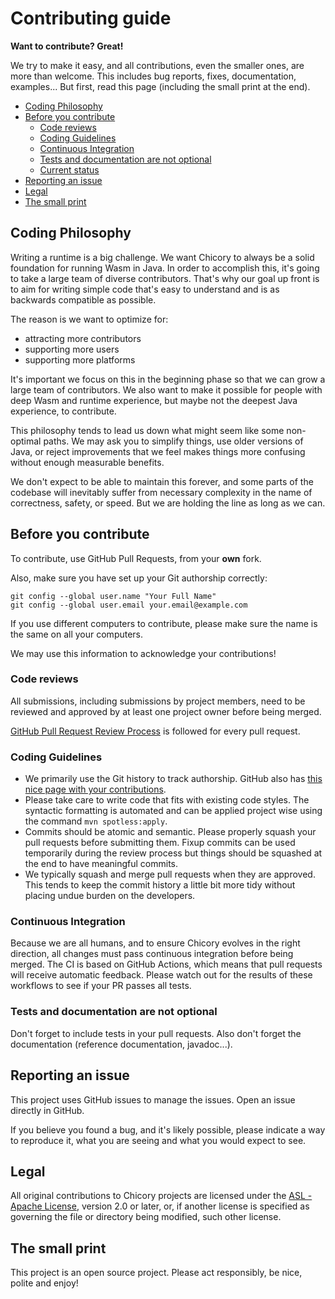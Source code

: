 # Contributing guide

**Want to contribute? Great!**

We try to make it easy, and all contributions, even the smaller ones, are more than welcome.
This includes bug reports, fixes, documentation, examples...
But first, read this page (including the small print at the end).

* [Coding Philosophy](#coding-philosophy)
* [Before you contribute](#before-you-contribute)
  + [Code reviews](#code-reviews)
  + [Coding Guidelines](#coding-guidelines)
  + [Continuous Integration](#continuous-integration)
  + [Tests and documentation are not optional](#tests-and-documentation-are-not-optional)
  + [Current status](#current-status)
* [Reporting an issue](#reporting-an-issue)
* [Legal](#legal)
* [The small print](#the-small-print)

## Coding Philosophy

Writing a runtime is a big challenge. We want Chicory to always be a solid foundation
for running Wasm in Java. In order to accomplish this, it's going to take a large team
of diverse contributors. That's why our goal up front is to aim for writing
simple code that's easy to understand and is as backwards compatible as possible.

The reason is we want to optimize for:

 * attracting more contributors
 * supporting more users
 * supporting more platforms

It's important we focus on this in the beginning phase so that we can grow a large team
of contributors. We also want to make it possible for people with deep Wasm and runtime experience,
but maybe not the deepest Java experience, to contribute.

This philosophy tends to lead us down what might seem like some non-optimal paths. We may ask you
to simplify things, use older versions of Java, or reject improvements that we feel
makes things more confusing without enough measurable benefits.

We don't expect to be able to maintain this forever, and some parts of the codebase will
inevitably suffer from necessary complexity in the name of correctness, safety, or speed.
But we are holding the line as long as we can.

## Before you contribute

To contribute, use GitHub Pull Requests, from your **own** fork.

Also, make sure you have set up your Git authorship correctly:

```
git config --global user.name "Your Full Name"
git config --global user.email your.email@example.com
```

If you use different computers to contribute, please make sure the name is the same on all your computers.

We may use this information to acknowledge your contributions!

### Code reviews

All submissions, including submissions by project members, need to be reviewed and approved by at least one project owner before being merged.

[GitHub Pull Request Review Process](https://docs.github.com/en/pull-requests/collaborating-with-pull-requests/reviewing-changes-in-pull-requests/about-pull-request-reviews) is followed for every pull request.

### Coding Guidelines

 * We primarily use the Git history to track authorship. GitHub also has [this nice page with your contributions](https://github.com/quarkusio/quarkus/graphs/contributors).
 * Please take care to write code that fits with existing code styles. The syntactic formatting is automated and can be applied project wise using the command `mvn spotless:apply`.
 * Commits should be atomic and semantic. Please properly squash your pull requests before submitting them. Fixup commits can be used temporarily during the review process but things should be squashed at the end to have meaningful commits.
 * We typically squash and merge pull requests when they are approved. This tends to keep the commit history a little bit more tidy without placing undue burden on the developers.

### Continuous Integration

Because we are all humans, and to ensure Chicory evolves in the right direction, all changes must pass continuous integration before being merged. The CI is based on GitHub Actions, which means that pull requests will receive automatic feedback.  Please watch out for the results of these workflows to see if your PR passes all tests.

### Tests and documentation are not optional

Don't forget to include tests in your pull requests.
Also don't forget the documentation (reference documentation, javadoc...).

## Reporting an issue

This project uses GitHub issues to manage the issues. Open an issue directly in GitHub.

If you believe you found a bug, and it's likely possible, please indicate a way to reproduce it, what you are seeing and what you would expect to see.

## Legal

All original contributions to Chicory projects are licensed under the
[ASL - Apache License](https://www.apache.org/licenses/LICENSE-2.0),
version 2.0 or later, or, if another license is specified as governing the file or directory being
modified, such other license.

## The small print

This project is an open source project. Please act responsibly, be nice, polite and enjoy!
